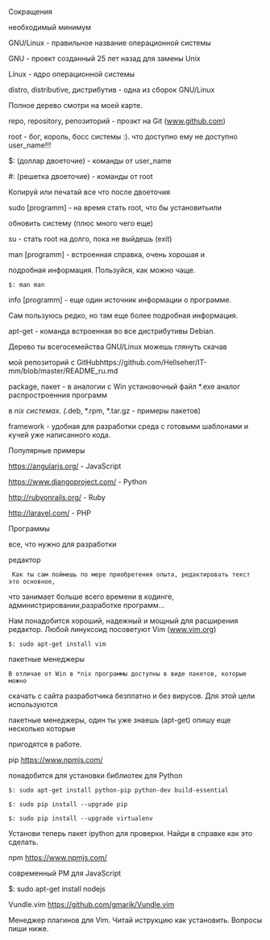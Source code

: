 <!--
File          : 02.md

Created       : Sun 05 Jul 2015 23:15:17
Last Modified : Fri 10 Jul 2015 23:45:38
Maintainer    : sharlaran
-->


 

Сокращения

необходимый минимум 


GNU/Linux - правильное название операционной системы

GNU - проект созданный 25 лет назад для замены Unix

Linux - ядро операционной системы


distro, distributive, дистрибутив - одна из сборок  GNU/Linux

Полное дерево смотри на моей карте.


repo, repository, репозиторий - проэкт на Git (www.github.com)


root - бог, король, босс системы :). что доступно ему не доступно  user_name!!!

$: (доллар двоеточие) - команды от user_name

 #: (решетка двоеточие) - команды от root

Копируй или печатай все что после двоеточия 

sudo [programm] - на время стать root, что бы установитьили

обновить систему (плюс много чего еще)

su - стать root на долго, пока не выйдешь (exit)

man [programm] - встроенная справка, очень хорошая и

подробная информация. Пользуйся, как можно чаще.


    $: man man

 info [programm] - еще один источник информации о программе.

Сам пользуюсь редко, но там еще более подробная информация.

apt-get - команда встроенная во все дистрибутивы Debian.

Дерево ты всегосемейства GNU/Linux можешь глянуть скачав

мой репозиторий с GitHubhttps://github.com/Hellseher/IT-mm/blob/master/README_ru.md 

 

package, пакет - в аналогии с Win установочный файл *.exe аналог распростроенния программ

 в *nix системах. (*.deb, *.rpm, *.tar.gz - примеры пакетов)


framework -  удобная для разработки среда с готовыми шаблонами и кучей уже написанного кода.

Популярные примеры

https://angularjs.org/  - JavaScript

https://www.djangoproject.com/ - Python

http://rubyonrails.org/ - Ruby

http://laravel.com/ - PHP 

 

Программы

все, что нужно для разработки 

редактор

     Как ты сам поймешь по мере приобретения опыта, редактировать текст это основное,

что занимает больше всего времени в кодинге, администрировании,разработке программ...   

Нам понадобится хороший, надежный и мощный для расширения редактор. Любой линуксоид посоветуют Vim (www.vim.org)

    $: sudo apt-get install vim


пакетные менеджеры 

    В отличае от Win в *nix программы доступны в виде пакетов, которые можно

скачать с сайта разработчика безплатно и без вирусов.  Для этой цели используются

пакетные менеджеры, один ты уже знаешь (apt-get) опишу еще несколько которые

пригодятся в работе.


pip https://www.npmjs.com/

понадобится для установки библиотек  для Python


    $: sudo apt-get install python-pip python-dev build-essential

    $: sudo pip install --upgrade pip

    $: sudo pip install --upgrade virtualenv


Установи теперь пакет ipython для проверки. Найди в справке как это сделать.


npm https://www.npmjs.com/

современный PM для JavaScript


$: sudo apt-get install nodejs


Vundle.vim https://github.com/gmarik/Vundle.vim

Менеджер плагинов для Vim. Читай иструкцию как установить. Вопросы пиши ниже.

